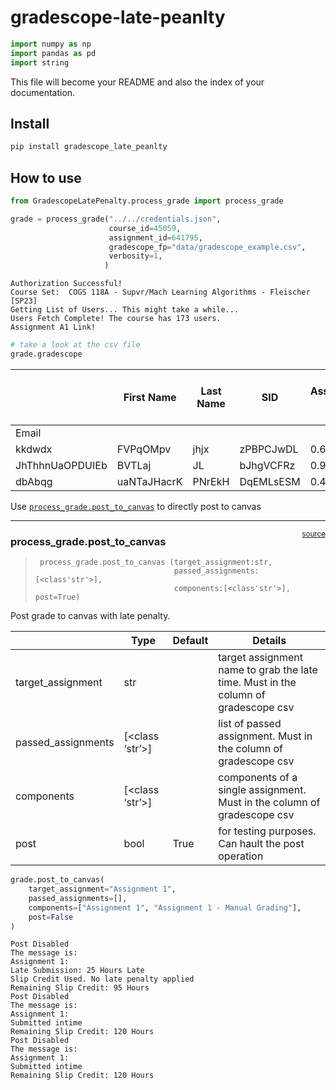 # gradescope-late-peanlty

<!-- WARNING: THIS FILE WAS AUTOGENERATED! DO NOT EDIT! -->

``` python
import numpy as np
import pandas as pd
import string
```

This file will become your README and also the index of your
documentation.

## Install

``` sh
pip install gradescope_late_peanlty
```

## How to use

``` python
from GradescopeLatePenalty.process_grade import process_grade
```

``` python
grade = process_grade("../../credentials.json",
                      course_id=45059,
                      assignment_id=641795,
                      gradescope_fp="data/gradescope_example.csv",
                      verbosity=1,
                     )
```

    Authorization Successful!
    Course Set:  COGS 118A - Supvr/Mach Learning Algorithms - Fleischer [SP23] 
    Getting List of Users... This might take a while...
    Users Fetch Complete! The course has 173 users.
    Assignment A1 Link!

``` python
# take a look at the csv file
grade.gradescope
```

<div>
<style scoped>
    .dataframe tbody tr th:only-of-type {
        vertical-align: middle;
    }
&#10;    .dataframe tbody tr th {
        vertical-align: top;
    }
&#10;    .dataframe thead th {
        text-align: right;
    }
</style>

|                 | First Name  | Last Name | SID       | Assignment 1 | Assignment 1 - Manual Grading | Assignment 1 - Lateness (H:M:S) |
|-----------------|-------------|-----------|-----------|--------------|-------------------------------|---------------------------------|
| Email           |             |           |           |              |                               |                                 |
| kkdwdx          | FVPqOMpv    | jhjx      | zPBPCJwDL | 0.650        | 1.8                           | 24:01:41                        |
| JhThhnUaOPDUIEb | BVTLaj      | JL        | bJhgVCFRz | 0.900        | 2.1                           | 00:00:00                        |
| dbAbqg          | uaNTaJHacrK | PNrEkH    | DqEMLsESM | 0.475        | 1.9                           | 00:00:00                        |

</div>

Use
[`process_grade.post_to_canvas`](https://scott-yj-yang.github.io/GradescopeLatePenalty/api/process_grade.html#process_grade.post_to_canvas)
to directly post to canvas

------------------------------------------------------------------------

<a
href="https://github.com/scott-yj-yang/GradescopeLatePenalty/blob/main/GradescopeLatePenalty/process_grade.py#LNone"
target="_blank" style="float:right; font-size:smaller">source</a>

### process_grade.post_to_canvas

>      process_grade.post_to_canvas (target_assignment:str,
>                                    passed_assignments:[<class'str'>],
>                                    components:[<class'str'>], post=True)

Post grade to canvas with late penalty.

|                    | **Type**            | **Default** | **Details**                                                                        |
|--------------------|---------------------|-------------|------------------------------------------------------------------------------------|
| target_assignment  | str                 |             | target assignment name to grab the late time. Must in the column of gradescope csv |
| passed_assignments | \[\<class ‘str’\>\] |             | list of passed assignment. Must in the column of gradescope csv                    |
| components         | \[\<class ‘str’\>\] |             | components of a single assignment. Must in the column of gradescope csv            |
| post               | bool                | True        | for testing purposes. Can hault the post operation                                 |

``` python
grade.post_to_canvas(
    target_assignment="Assignment 1",
    passed_assignments=[],
    components=["Assignment 1", "Assignment 1 - Manual Grading"],
    post=False
)
```

    Post Disabled
    The message is: 
    Assignment 1: 
    Late Submission: 25 Hours Late
    Slip Credit Used. No late penalty applied
    Remaining Slip Credit: 95 Hours
    Post Disabled
    The message is: 
    Assignment 1: 
    Submitted intime
    Remaining Slip Credit: 120 Hours
    Post Disabled
    The message is: 
    Assignment 1: 
    Submitted intime
    Remaining Slip Credit: 120 Hours
